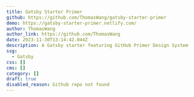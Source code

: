```yaml
---
title: Gatsby Starter Primer
github: https://github.com/ThomasWang/gatsby-starter-primer
demo: https://gatsby-starter-primer.netlify.com/
author: ThomasWang
author_link: https://github.com/ThomasWang
date: 2023-11-30T13:14:42.044Z
description: A Gatsby starter featuring GitHub Primer Design System
ssg:
  - Gatsby
css: []
cms: []
category: []
draft: true
disabled_reason: Github repo not found
---
```


